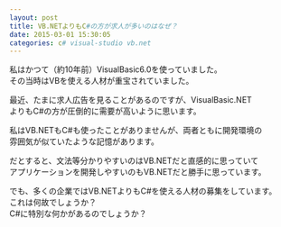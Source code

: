 ```yaml
---
layout: post
title: VB.NETよりもC#の方が求人が多いのはなぜ？
date: 2015-03-01 15:30:05
categories: c# visual-studio vb.net
---
```

<!-- {% raw %} -->
<p>私はかつて（約10年前）VisualBasic6.0を使っていました。<br>
その当時はVBを使える人材が重宝されていました。</p>

<p>最近、たまに求人広告を見ることがあるのですが、VisualBasic.NET<br>
よりもC#の方が圧倒的に需要が高いように思います。</p>

<p>私はVB.NETもC#も使ったことがありませんが、両者ともに開発環境の<br>
雰囲気が似ていたような記憶があります。</p>

<p>だとすると、文法等分かりやすいのはVB.NETだと直感的に思っていて<br>
アプリケーションを開発しやすいのもVB.NETだと勝手に思っています。</p>

<p>でも、多くの企業ではVB.NETよりもC#を使える人材の募集をしています。<br>
これは何故でしょうか？<br>
C#に特別な何かがあるのでしょうか？</p>
<!-- {% endraw %} -->
